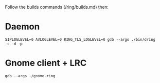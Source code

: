 Follow the builds commands (/ring/builds.md) then:

# Daemon

    SIPLOGLEVEL=0 AVLOGLEVEL=0 RING_TLS_LOGLEVEL=0 gdb --args ./bin/dring -c -d -p

# Gnome client + LRC

    gdb --args ./gnome-ring
    
